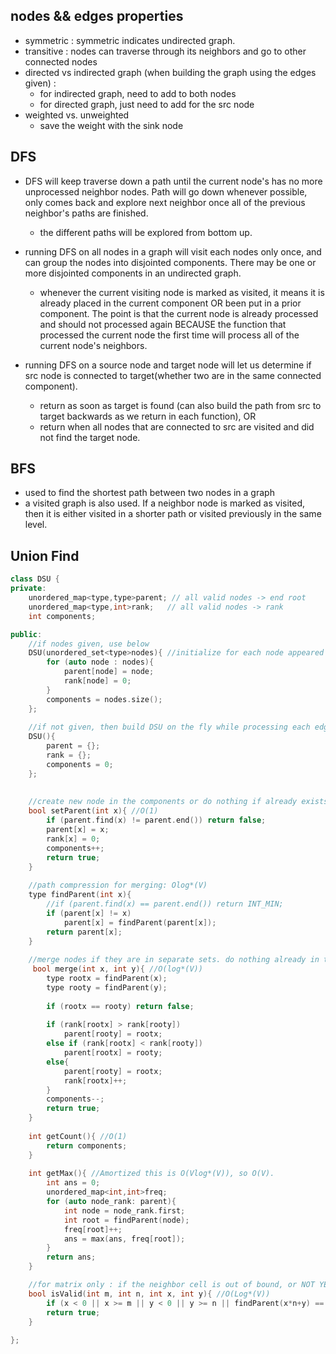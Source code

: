 ## nodes && edges properties
- symmetric : symmetric indicates undirected graph. 
- transitive : nodes can traverse through its neighbors and go to other connected nodes
- directed vs indirected graph (when building the graph using the edges given) :
    - for indirected graph, need to add to both nodes
    - for directed graph, just need to add for the src node
- weighted vs. unweighted
    - save the weight with the sink node 

## DFS
- DFS will keep traverse down a path until the current node's has no more unprocessed neighbor nodes. Path will go down whenever possible, only comes back and explore next neighbor once all of the previous neighbor's paths are finished.
    - the different paths will be explored from bottom up.
    
- running DFS on all nodes in a graph will visit each nodes only once, and can group the nodes into disjointed components. There may be one or more disjointed components in an undirected graph.
    - whenever the current visiting node is marked as visited, it means it is already placed in the current component OR been put in a prior component. The point is that the current node is already processed and should not processed again BECAUSE the function that processed the current node the first time will process all of the current node's neighbors.
    
- running DFS on a source node and target node will let us determine if src node is connected to target(whether two are in the same connected component).
    - return as soon as target is found (can also build the path from src to target backwards as we return in each function), OR 
    - return when all nodes that are connected to src are visited and did not find the target node.
    
## BFS
- used to find the shortest path between two nodes in a graph
- a visited graph is also used. If a neighbor node is marked as visited, then it is either visited in a shorter path or visited previously in the same level. 



## Union Find

```cpp
class DSU {
private:
    unordered_map<type,type>parent; // all valid nodes -> end root
    unordered_map<type,int>rank;   // all valid nodes -> rank
    int components;

public:
    //if nodes given, use below
    DSU(unordered_set<type>nodes){ //initialize for each node appeared in the given data
        for (auto node : nodes){
            parent[node] = node;
            rank[node] = 0;
        }
        components = nodes.size();
    };
    
    //if not given, then build DSU on the fly while processing each edge
    DSU(){
        parent = {};
        rank = {};
        components = 0;
    };
    
    
    //create new node in the components or do nothing if already exists
    bool setParent(int x){ //O(1)
        if (parent.find(x) != parent.end()) return false;
        parent[x] = x;
        rank[x] = 0;
        components++;
        return true;
    }
    
    //path compression for merging: Olog*(V)
    type findParent(int x){
        //if (parent.find(x) == parent.end()) return INT_MIN;
        if (parent[x] != x)
            parent[x] = findParent(parent[x]);
        return parent[x];
    }
    
    //merge nodes if they are in separate sets. do nothing already in the same set.
     bool merge(int x, int y){ //O(log*(V))
        type rootx = findParent(x);
        type rooty = findParent(y);
        
        if (rootx == rooty) return false;
        
        if (rank[rootx] > rank[rooty])
            parent[rooty] = rootx;
        else if (rank[rootx] < rank[rooty])
            parent[rootx] = rooty;
        else{
            parent[rooty] = rootx;
            rank[rootx]++;
        }
        components--;
        return true; 
    }
    
    int getCount(){ //O(1)
        return components;
    }
    
    int getMax(){ //Amortized this is O(Vlog*(V)), so O(V).
        int ans = 0;
        unordered_map<int,int>freq; 
        for (auto node_rank: parent){
            int node = node_rank.first;
            int root = findParent(node); 
            freq[root]++;
            ans = max(ans, freq[root]);
        }
        return ans;
    }

    //for matrix only : if the neighbor cell is out of bound, or NOT YET visited as a valid node
    bool isValid(int m, int n, int x, int y){ //O(Log*(V))
        if (x < 0 || x >= m || y < 0 || y >= n || findParent(x*n+y) == INT_MIN) return false;
        return true;
    }
    
};
```






